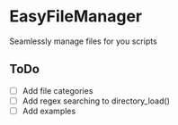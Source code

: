 # EasyFileManager
Seamlessly manage files for you scripts


## ToDo
- [ ] Add file categories
- [ ] Add regex searching to directory_load()
- [ ] Add examples
